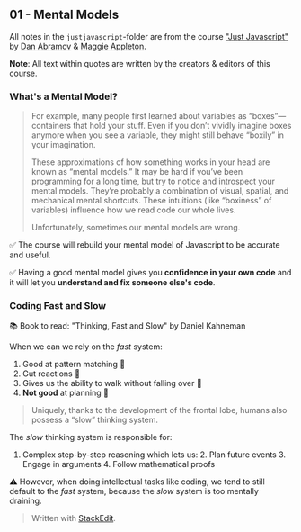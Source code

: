 ## 01 - Mental Models

All notes in the `justjavascript`-folder are from the course ["Just Javascript"](https://justjavascript.com/credits) by [Dan Abramov](https://twitter.com/dan_abramov) & [Maggie Appleton](https://twitter.com/mappletons).

**Note**: All text within quotes are written by the creators & editors of this course.

### What's a Mental Model?

>For example, many people first learned about variables as “boxes”—containers that hold your stuff. Even if you don’t vividly imagine boxes anymore when you see a variable, they might still behave “boxily” in your imagination.
>
>These approximations of how something works in your head are known as “mental models.” It may be hard if you’ve been programming for a long time, but try to notice and introspect your mental models. They’re probably a combination of visual, spatial, and mechanical mental shortcuts. These intuitions (like “boxiness” of variables) influence how we read code our whole lives.
>
>Unfortunately, sometimes our mental models are wrong.

✅ The course will rebuild your mental model of Javascript to be accurate and useful. 

✅ Having a good mental model gives you **confidence in your own code** and it will let you **understand and fix someone else's code**.

### Coding Fast and Slow

📚 Book to read: "Thinking, Fast and Slow" by Daniel Kahneman

When we can we rely on the *fast* system:
1. Good at pattern matching 💫
2. Gut reactions 💫
3. Gives us the ability to walk without falling over 💫
4. **Not good** at planning 🚨

>Uniquely, thanks to the development of the frontal lobe, humans also possess a “slow” thinking system.

The *slow* thinking system is responsible for:
1. Complex step-by-step reasoning which lets us:
	2. Plan future events
	3. Engage in arguments
	4. Follow mathematical proofs

⚠ However, when doing intellectual tasks like coding, we tend to still default to the *fast* system, because the *slow* system is too mentally draining.





> Written with [StackEdit](https://stackedit.io/).
<!--stackedit_data:
eyJoaXN0b3J5IjpbMTg4NzQ4ODk2MSwtNzM3MTM2MzYwXX0=
-->